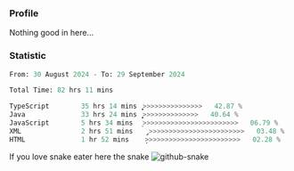### Profile 

Nothing good in here...

### Statistic
<!--START_SECTION:waka-->

```python
From: 30 August 2024 - To: 29 September 2024

Total Time: 82 hrs 11 mins

TypeScript        35 hrs 14 mins  ͎͎͎͎͎͎͎͎͎͎>>>>>>>>>>>>>>>   42.87 %
Java              33 hrs 24 mins  ͎͎͎͎͎͎͎͎͎͎͕>>>>>>>>>>>>>>   40.64 %
JavaScript        5 hrs 34 mins   ͎>>>>>>>>>>>>>>>>>>>>>>>>   06.79 %
XML               2 hrs 51 mins   ̡>>>>>>>>>>>>>>>>>>>>>>>>   03.48 %
HTML              1 hr 52 mins    ̦>>>>>>>>>>>>>>>>>>>>>>>>   02.28 %
```

<!--END_SECTION:waka-->

If you love snake eater here the snake 
<picture>
  <source media="(prefers-color-scheme: dark)" srcset="https://github.com/pradana4648/pradana4648/blob/c0566a83ca6ea5f2e46bab00e717c4c82b4b5c4c/github-contribution-grid-snake-dark.svg" />
  <source media="(prefers-color-scheme: light)" srcset="https://github.com/pradana4648/pradana4648/blob/c0566a83ca6ea5f2e46bab00e717c4c82b4b5c4c/github-contribution-grid-snake.svg" />
  <img alt="github-snake" src="https://github.com/pradana4648/pradana4648/blob/c0566a83ca6ea5f2e46bab00e717c4c82b4b5c4c/github-contribution-grid-snake.svg" />
</picture>
